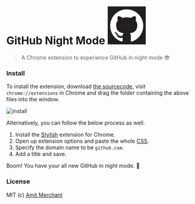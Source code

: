 GitHub Night Mode <img src="res/github-icon.png" alt="Markdownify" width="100" height="100">
=================
> A Chrome extension to experience GitHub in night mode :sunglasses:

### Install

To install the extension, download [the sourcecode](https://github.com/amitmerchant1990/github-night-mode/archive/master.zip), visit `chrome://extensions` in Chrome and drag the folder containing the above files into the window.

![install](https://raw.githubusercontent.com/amitmerchant1990/github-night-mode/master/res/github-night-mode-install.gif)

Alternatively, you can follow the below process as well.

1. Install the [Stylish](https://chrome.google.com/webstore/detail/stylish/fjnbnpbmkenffdnngjfgmeleoegfcffe?hl=en) extension for Chrome.
2. Open up extension options and paste the whole [CSS](https://raw.githubusercontent.com/amitmerchant1990/github-night-mode/master/style.css).
3. Specify the domain name to be `github.com`.
4. Add a title and save.

Boom! You have your all new GitHub in night mode. :tada:

### License

MIT (c) [Amit Merchant](https://www.amitmerchant.com/)
